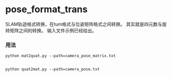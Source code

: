 # pose_format_trans
SLAM轨迹格式转换，在tum格式与位姿矩阵格式之间转换。
其实就是四元数与旋转矩阵之间的转换。
输入文件示例已经给出。
### 用法
```
python mat2quat.py --path=camera_pose_matrix.txt


python quat2mat.py --path=camera_pose.txt
```
